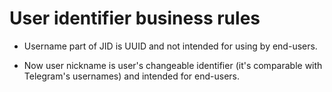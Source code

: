 # User identifier business rules

- Username part of JID is UUID and not intended for using by end-users.

- Now user nickname is user's changeable identifier (it's comparable with Telegram's usernames) and intended for end-users.
